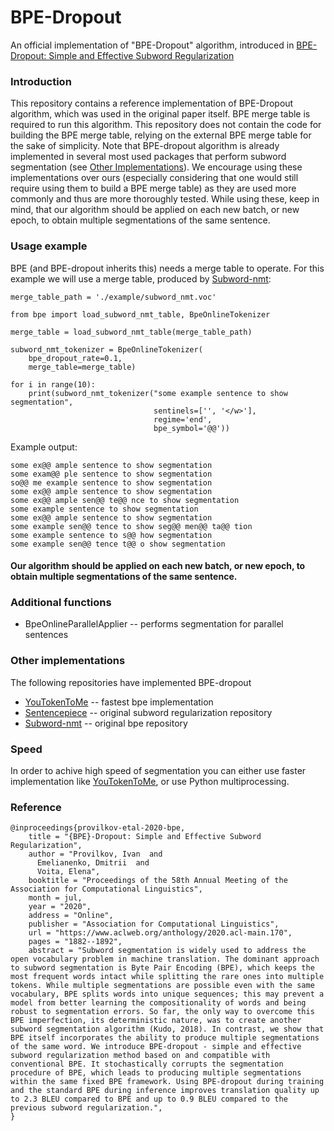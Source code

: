 # BPE-Dropout
An official implementation of "BPE-Dropout" algorithm, introduced in [BPE-Dropout: Simple and Effective Subword Regularization](https://www.aclweb.org/anthology/2020.acl-main.170/)

### Introduction
This repository contains a reference implementation of BPE-Dropout algorithm, which was used in the original paper itself. BPE merge table is required to run this algorithm. This repository does not contain the code for building the BPE merge table, relying on the external BPE merge table for the sake of simplicity. Note that BPE-dropout algorithm is already implemented in several most used packages that perform subword segmentation (see [Other Implementations](#other-implementations)). We encourage using these implementations over ours (especially considering that one would still require using them to build a BPE merge table) as they are used more commonly and thus are more thoroughly tested. While using these, keep in mind, that our algorithm should be applied on each new batch, or new epoch, to obtain multiple segmentations of the same sentence.

### Usage example

BPE (and BPE-dropout inherits this) needs a merge table to operate. 
For this example we will use a merge table, produced by 
 [Subword-nmt](https://github.com/rsennrich/subword-nmt):

```
merge_table_path = './example/subword_nmt.voc'

from bpe import load_subword_nmt_table, BpeOnlineTokenizer

merge_table = load_subword_nmt_table(merge_table_path)

subword_nmt_tokenizer = BpeOnlineTokenizer(
    bpe_dropout_rate=0.1, 
    merge_table=merge_table)

for i in range(10):
    print(subword_nmt_tokenizer("some example sentence to show segmentation", 
                                sentinels=['', '</w>'],
                                regime='end',
                                bpe_symbol='@@'))
```

Example output:

```
some ex@@ ample sentence to show segmentation
some exam@@ ple sentence to show segmentation
so@@ me example sentence to show segmentation
some ex@@ ample sentence to show segmentation
some ex@@ ample sen@@ te@@ nce to show segmentation
some example sentence to show segmentation
some ex@@ ample sentence to show segmentation
some example sen@@ tence to show seg@@ men@@ ta@@ tion
some example sentence to s@@ how segmentation
some example sen@@ tence t@@ o show segmentation
```

#### Our algorithm should be applied on each new batch, or new epoch, to obtain multiple segmentations of the same sentence.

### Additional functions

* BpeOnlineParallelApplier -- performs segmentation for parallel sentences

### Other implementations
The following repositories have implemented BPE-dropout
* [YouTokenToMe](https://github.com/VKCOM/YouTokenToMe) -- fastest bpe implementation
* [Sentencepiece](https://github.com/google/sentencepiece) -- original subword regularization repository
* [Subword-nmt](https://github.com/rsennrich/subword-nmt) -- original bpe repository

### Speed

In order to achive high speed of segmentation you can either use faster implementation like [YouTokenToMe](https://github.com/VKCOM/YouTokenToMe), or use Python multiprocessing.

### Reference

```
@inproceedings{provilkov-etal-2020-bpe,
    title = "{BPE}-Dropout: Simple and Effective Subword Regularization",
    author = "Provilkov, Ivan  and
      Emelianenko, Dmitrii  and
      Voita, Elena",
    booktitle = "Proceedings of the 58th Annual Meeting of the Association for Computational Linguistics",
    month = jul,
    year = "2020",
    address = "Online",
    publisher = "Association for Computational Linguistics",
    url = "https://www.aclweb.org/anthology/2020.acl-main.170",
    pages = "1882--1892",
    abstract = "Subword segmentation is widely used to address the open vocabulary problem in machine translation. The dominant approach to subword segmentation is Byte Pair Encoding (BPE), which keeps the most frequent words intact while splitting the rare ones into multiple tokens. While multiple segmentations are possible even with the same vocabulary, BPE splits words into unique sequences; this may prevent a model from better learning the compositionality of words and being robust to segmentation errors. So far, the only way to overcome this BPE imperfection, its deterministic nature, was to create another subword segmentation algorithm (Kudo, 2018). In contrast, we show that BPE itself incorporates the ability to produce multiple segmentations of the same word. We introduce BPE-dropout - simple and effective subword regularization method based on and compatible with conventional BPE. It stochastically corrupts the segmentation procedure of BPE, which leads to producing multiple segmentations within the same fixed BPE framework. Using BPE-dropout during training and the standard BPE during inference improves translation quality up to 2.3 BLEU compared to BPE and up to 0.9 BLEU compared to the previous subword regularization.",
}
```
